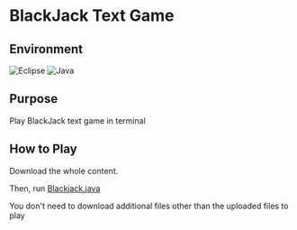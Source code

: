 # BlackJack Text Game

## Environment
![Eclipse](https://img.shields.io/badge/Eclipse-FE7A16.svg?style=for-the-badge&logo=Eclipse&logoColor=white) ![Java](https://img.shields.io/badge/java-%23ED8B00.svg?style=for-the-badge&logo=openjdk&logoColor=white)

## Purpose
<p> Play BlackJack text game in terminal</p>

## How to Play
<p> Download the whole content.</p>
<p>Then, run <a href = "https://github.com/Testen10/BlackJack_TextGame/blob/master/src/Test/blackjack/BlackJack.java" target = "_blank">Blackjack.java</a></p>

<p> You don't need to download additional files other than the uploaded files to play
